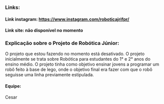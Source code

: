 ### Links:
#### Link instagram: https://www.instagram.com/roboticajrifpr/
#### Link site: não disponível no momento
### Explicação sobre o Projeto de Robótica Júnior:
O projeto que estou fazendo no momento está desativado.
O projeto inicialmente se trata sobre Robótica para estudantes do 1° e 2° anos do ensino médio.
O projeto tinha como objetivo ensinar jovens a programar um robô feito à base de lego, onde o objetivo final era fazer com que o robô seguisse uma linha previamente estipulada.
#### Equipe:
Cesar

